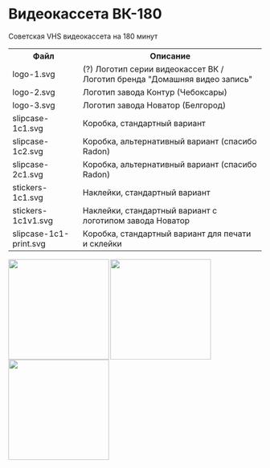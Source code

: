 # Видеокассета ВК-180
Советская VHS видеокассета на 180 минут

<table>
  <tr>
    <th>Файл</th>
    <th>Описание</th>
  </tr>
  <tr>
    <td>logo-1.svg</td>
    <td>(?) Логотип серии видеокассет ВК / Логотип бренда "Домашняя видео запись"</td>
  </tr>
  <tr>
    <td>logo-2.svg</td>
    <td>Логотип завода Контур (Чебоксары)</td>
  </tr>
  <tr>
    <td>logo-3.svg</td>
    <td>Логотип завода Новатор (Белгород)</td>
  </tr>
  <tr>
    <td>slipcase-1c1.svg</td>
    <td>Коробка, стандартный вариант</td>
  </tr>
  <tr>
    <td>slipcase-1c2.svg</td>
    <td>Коробка, альтернативный вариант (спасибо Radon)</td>
  </tr>
  <tr>
    <td>slipcase-2с1.svg</td>
    <td>Коробка, альтернативный вариант (спасибо Radon)</td>
  </tr>
  <tr>
    <td>stickers-1c1.svg</td>
    <td>Наклейки, стандартный вариант</td>
  </tr>
  <tr>
    <td>stickers-1с1v1.svg</td>
    <td>Наклейки, стандартный вариант c логотипом завода Новатор</td>
  </tr>
  <tr>
    <td>slipcase-1c1-print.svg</td>
    <td>Коробка, стандартный вариант для печати и склейки</td>
  </tr>
</table>

<img align="left" width="200" src="https://raw.githubusercontent.com/fire0shadow/VK180/master/slipcase-1c1.png">
<img align="left" width="200" src="https://raw.githubusercontent.com/fire0shadow/VK180/master/slipcase-2c1.png">
<img align="left" width="200" src="https://raw.githubusercontent.com/fire0shadow/VK180/master/stickers-1c1.png">
